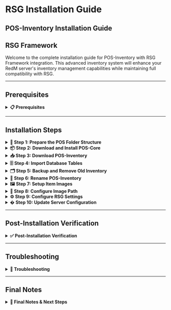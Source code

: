 # RSG Installation Guide

## POS-Inventory Installation Guide

## RSG Framework

Welcome to the complete installation guide for POS-Inventory with RSG Framework integration. This advanced inventory system will enhance your RedM server's inventory management capabilities while maintaining full compatibility with RSG.

***

## Prerequisites
<details>


<summary><strong>📋 Prerequisites</strong></summary>

Before beginning the installation process, ensure you have:

* **RSG Framework** properly installed and running
* **Server access** with file modification permissions
* **Keymaster** access for script downloads
* **Recent server backup** (highly recommended)

{% hint style="warning" %}
Always backup your server before installing new scripts. This installation will replace your existing rsg-inventory script.
{% endhint %}

</details>

***


## Installation Steps

<details>

<summary><strong>🚀 Step 1: Prepare the POS Folder Structure</strong></summary>

First, you need to create the proper folder structure for POS scripts:

1. Navigate to your server's `resources` folder
2. Check if a `[POS]` folder exists (note the square brackets)
3. If it doesn't exist, create a new folder named exactly: `[POS]`

```
server/
└── resources/
   └── [POS]/          ← Create this folder
```

{% hint style="info" %}
**Note**: The square brackets `[POS]` are essential for proper resource categorization in RedM.
{% endhint %}

</details>

<details>

<summary><strong>📦 Step 2: Download and Install POS-Core</strong></summary>

POS-Core is the foundation script required for POS-Inventory to function properly:

1. Access your **Keymaster** account
2. Download the **POS-Core** script
3. Extract the downloaded files
4. Place the `POS-Core` folder inside your `[POS]` directory

```
[POS]/
└── POS-Core/
```

</details>

<details>

<summary><strong>📥 Step 3: Download POS-Inventory</strong></summary>

Now download the main POS-Inventory script:

1. From your **Keymaster** account, download **POS-Inventory**
2. Extract the downloaded files
3. Place the `POS-Inventory` folder inside your `[POS]` directory

```
[POS]/
├── POS-Core/
└── POS-Inventory/
```

</details>

<details>

<summary><strong>🗄️ Step 4: Import Database Tables</strong></summary>

{% hint style="danger" %}
**Critical Database Step**: The script requires specific database tables to function properly.
{% endhint %}

Before proceeding with the installation, you must import the required database structure:

1. Navigate to the `[POS]/POS-Inventory/sql/` folder
2. **Open** your database management tool (phpMyAdmin, HeidiSQL, etc.)
3. **Select** your server's database
4. **Import** or **execute** the SQL file(s) found in the sql folder

```sql
-- Example: Execute the SQL file in your database
-- This will create the necessary tables for POS-Inventory
```

{% hint style="info" %}
**Database Tools**: You can use phpMyAdmin, HeidiSQL, MySQL Workbench, or the command line to execute the SQL files.
{% endhint %}

**Verify Database Import:**

* Check that new tables have been created in your database
* Look for tables with names starting with `pos_` or similar
* Ensure no errors occurred during the import process

</details>

<details>

<summary><strong>🗂️ Step 5: Backup and Remove Old Inventory</strong></summary>

{% hint style="danger" %}
**Critical Step**: Always backup your existing inventory before proceeding!
{% endhint %}

1. **Create a backup** of your current `rsg-inventory` script
   * Copy the entire `rsg-inventory` folder to a safe location
   * This allows you to restore if needed
2. **Remove the old script** from your resources folder
   * Delete or move the existing `rsg-inventory` folder from `resources/`

</details>

<details>

<summary><strong>🔄 Step 6: Rename POS-Inventory</strong></summary>

This step integrates POS-Inventory as your new inventory system:

1. Navigate to your `[POS]` folder
2. **Rename** the `POS-Inventory` folder to `rsg-inventory`
3. **Move** the renamed folder from `[POS]/` to your main `resources/` directory

```
resources/
├── [POS]/
│   └── POS-Core/
└── rsg-inventory/     ← Renamed POS-Inventory folder
```

</details>

<details>

<summary><strong>🖼️ Step 7: Setup Item Images</strong></summary>

Configure the inventory images for your items:

1. Navigate to `resources/rsg-inventory/html/`
2. **Create** a new folder called `images`
3. **Transfer** all your inventory item images into this new `images` folder

```
rsg-inventory/
└── html/
   └── images/         ← Create this folder
      ├── apple.png
      ├── bread.png
      └── ...
```

</details>

<details>

<summary><strong>🔧 Step 8: Configure Image Path</strong></summary>

Configure the correct image path for RSG Framework:

1. Navigate to `resources/rsg-inventory/shared/configs/config.js`
2. **Locate** the IMAGEPATH setting:

```javascript
IMAGEPATH = "img/items/"
```

3. **Replace** it with the RSG-specific path:

```javascript
IMAGEPATH = "images/"
```

{% hint style="info" %}
**Framework-Specific Paths:**

* **VORP**: `"img/items/"`
* **RSG**: `"images/"`

Make sure the image path matches your framework for proper image loading.
{% endhint %}

</details>

<details>

<summary><strong>⚙️ Step 9: Configure RSG Settings</strong></summary>

Enable the RSG-specific configurations:

1. Navigate to `resources/rsg-inventory/shared/configs/config.lua`
2. **Locate** the RSG configuration section
3. **Update** the following settings:

```lua
-- RSG Framework Integration Settings
Config.RSG = true                   -- Enable RSG framework
Config.RSGStores = true             -- Enable RSG stores
```

{% hint style="info" %}
**Configuration Details:**

* `RSG`: Set to `true` to enable RSG framework integration.
* `RSGStores`: Set to `true` to enable RSG store functionality.
{% endhint %}

</details>

<details>

<summary><strong>� Step 10: Update Server Configuration</strong></summary>

Configure your server.cfg with the proper load order:

1. Open your `server.cfg` file
2. **Locate** the `ensure rsg-inventory` line
3. **Add** `ensure POS-Core` directly after it

```cfg
# RSG Framework
ensure rsg_core
ensure rsg-inventory
ensure POS-Core          ← Add this line here
```

{% hint style="warning" %}
**Load Order is Critical:** Make sure POS-Core loads right after rsg-inventory. Check this order if you encounter console errors.
{% endhint %}

</details>

***

## Post-Installation Verification
<details>


<summary><strong>✅ Post-Installation Verification</strong></summary>

#### Testing Your Installation

1. **Start your server** and monitor the console for errors
2. **Join with a test character** and verify:
   * Inventory opens correctly
   * Items display properly
   * Weight system functions
   * Database interactions work
   * RSG stores function properly

#### Common Success Indicators

* ✅ No console errors related to POS-Core or rsg-inventory
* ✅ Inventory UI loads without issues
* ✅ Item images display correctly
* ✅ Player inventories persist after server restart
* ✅ RSG store integration works properly

</details>

***

## Troubleshooting

<details>


<summary><strong>🔧 Troubleshooting</strong></summary>

#### Common Issues

**Console Errors About Load Order**

* Verify POS-Core is loaded immediately after rsg_inventory
* Check that rsg_core loads before both scripts

**Missing Item Images**

* Ensure the `images` folder exists in `html/`
* Verify image file names match your database entries

**Database Connection Issues**

* Confirm RSG database settings are properly configured
* Verify all required database tables were imported properly

**Inventory Not Opening**

* Verify the script renamed correctly to `rsg-inventory`
* Check console for JavaScript/Lua errors

**RSG Store Issues**

* Ensure `Config.RSGStores = true` is set correctly
* Verify RSG framework is properly installed and running

#### Getting Support

If you encounter issues not covered here:

1. **Check Console**: Look for specific error messages
2. **Verify Steps**: Ensure each installation step was completed
3. **Contact Support**: Reach out with console logs and specific error descriptions

</details>

***

## Final Notes 

<details>

<summary><strong>📝 Final Notes & Next Steps</strong></summary>

{% hint style="success" %}
**Installation Complete!**\
Your POS-Inventory system is now integrated with RSG Framework and ready for use.
{% endhint %}

#### Important Reminders

* Keep your backup of the original rsg-inventory script
* Monitor server performance after installation
* Update item images as needed for new items
* Regular backups are essential for server stability

#### Next Steps

* Configure item weights in your database
* Train your staff on the new inventory features
* Customize the UI to match your server's theme
* Test RSG store functionality thoroughly

Your RedM server now has a powerful, RSG-integrated inventory system that will enhance the player experience significantly!

</details>
